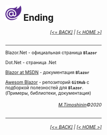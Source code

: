 <div style="width:60%; margin-left:20%;">

# <img src="./images/blazor_logo_transparent.png " width="50" /> Ending

<div style="text-align:right;">

###### [[<= BACK]](09.md) | [[< HOME >]](00.1.md)

</div>

---

Blazor.Net - официальная страница **`Blazor`**

Dot.Net - страница .Net

[Blazor at MSDN](https://docs.microsoft.com/en-us/aspnet/core/blazor/?view=aspnetcore-5.0) - документация **`Blazor`**

[Awesom Blazor](https://github.com/AdrienTorris/awesome-blazor) - репозиторий **`GitHub`** с подборкой полезностей для **`Blazor`**. (Примеры, библиотеки, документация)

<div style="text-align: right;">

###### [M.Timoshinin](https://github.com/MISTikus)©2020

</div>

---

<div style="text-align:right;">

###### [[<= BACK]](09.md) | [[< HOME >]](00.1.md)

</div>
